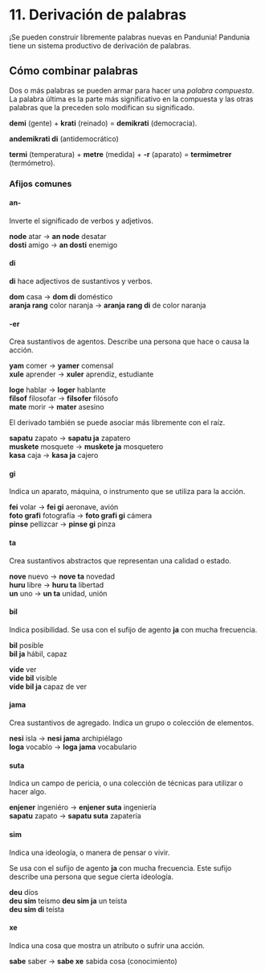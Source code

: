 
# 11. Derivación de palabras

¡Se pueden construir libremente palabras nuevas en Pandunia!
Pandunia tiene un sistema productivo de derivación de palabras.

## Cómo combinar palabras

Dos o más palabras se pueden armar para hacer una _palabra compuesta_.
La palabra última es la parte más significativo en la compuesta
y las otras palabras que la preceden solo modifican su significado.

**demi**
(gente) +
**krati**
(reinado) =
**demikrati**
(democracia).

**andemikrati di**
(antidemocrático)

**termi**
(temperatura) +
**metre**
(medida) +
**-r**
(aparato) =
**termimetrer**
(termómetro).


### Afijos comunes

#### an-

Inverte el significado de verbos y adjetivos.

**node** atar →
**an node** desatar  
**dosti** amigo →
**an dosti** enemigo


#### di

**di**
hace adjectivos de sustantivos y verbos.

**dom** casa →
**dom di** doméstico  
**aranja rang** color naranja →
**aranja rang di** de color naranja


#### -er

Crea sustantivos de agentos.
Describe una persona que hace o causa la acción.

**yam** comer →
**yamer** comensal  
**xule** aprender →
**xuler** aprendiz, estudiante

**loge** hablar →
**loger** hablante  
**filsof** filosofar →
**filsofer** filósofo  
**mate** morir →
**mater** asesino

El derivado también se puede asociar más libremente con el raíz.

**sapatu** zapato →
**sapatu ja** zapatero  
**muskete** mosquete →
**muskete ja** mosquetero  
**kasa** caja →
**kasa ja** cajero


#### gi

Indica un aparato, máquina, o instrumento que se utiliza para la acción.

**fei** volar →
**fei gi** aeronave, avión  
**foto grafi** fotografía →
**foto grafi gi** cámera  
**pinse** pellizcar →
**pinse gi** pinza


#### ta

Crea sustantivos abstractos que representan una calidad o estado.

**nove** nuevo →
**nove ta** novedad  
**huru** libre →
**huru ta** libertad  
**un** uno →
**un ta** unidad, unión


#### bil

Indica posibilidad. Se usa con el sufijo de agento **ja** con mucha frecuencia.

**bil** posible  
**bil ja** hábil, capaz

**vide** ver  
**vide bil** visible  
**vide bil ja** capaz de ver


#### jama

Crea sustantivos de agregado.
Indica un grupo o colección de elementos.

**nesi** isla →
**nesi jama** archipiélago  
**loga** vocablo →
**loga jama** vocabulario


#### suta

Indica un campo de pericia, o una colección de técnicas para utilizar o hacer algo.

**enjener** ingeniéro →
**enjener suta** ingeniería  
**sapatu** zapato →
**sapatu suta** zapatería


#### sim

Indica una ideología, o manera de pensar o vivir.

Se usa con el sufijo de agento **ja** con mucha frecuencia.
Este sufijo describe una persona que segue cierta ideología.

**deu** díos  
**deu sim** teísmo
**deu sim ja** un teísta  
**deu sim di** teísta  


#### xe

Indica una cosa que mostra un atributo o sufrir una acción.

**sabe** saber →
**sabe xe** sabida cosa (conocimiento)

